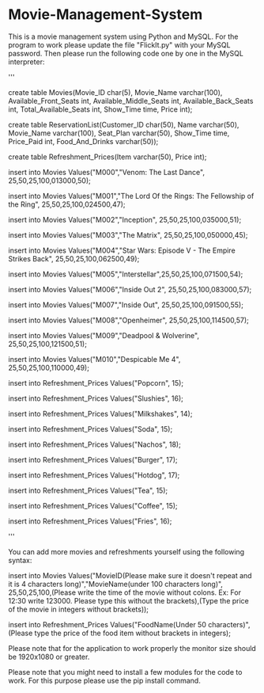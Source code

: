 # Movie-Management-System
This is a movie management system using Python and MySQL. For the program to work please update the file "FlickIt.py" with your MySQL password. Then please run the following code one by one in the MySQL interpreter:

'''

create table Movies(Movie_ID char(5), Movie_Name varchar(100), Available_Front_Seats int, Available_Middle_Seats int, Available_Back_Seats int, Total_Available_Seats int, Show_Time time, Price int);

create table ReservationList(Customer_ID char(50), Name varchar(50), Movie_Name varchar(100), Seat_Plan varchar(50), Show_Time time, Price_Paid int, Food_And_Drinks varchar(50));

create table Refreshment_Prices(Item varchar(50), Price int);

insert into Movies Values("M000","Venom: The Last Dance", 25,50,25,100,013000,50);

insert into Movies Values("M001","The Lord Of the Rings: The Fellowship of the Ring", 25,50,25,100,024500,47);

insert into Movies Values("M002","Inception", 25,50,25,100,035000,51);

insert into Movies Values("M003","The Matrix", 25,50,25,100,050000,45);

insert into Movies Values("M004","Star Wars: Episode V - The Empire Strikes Back", 25,50,25,100,062500,49);

insert into Movies Values("M005","Interstellar",25,50,25,100,071500,54);

insert into Movies Values("M006","Inside Out 2", 25,50,25,100,083000,57);

insert into Movies Values("M007","Inside Out", 25,50,25,100,091500,55);

insert into Movies Values("M008","Openheimer", 25,50,25,100,114500,57);

insert into Movies Values("M009","Deadpool & Wolverine", 25,50,25,100,121500,51);

insert into Movies Values("M010","Despicable Me 4", 25,50,25,100,110000,49);

insert into Refreshment_Prices Values("Popcorn", 15);

insert into Refreshment_Prices Values("Slushies", 16);

insert into Refreshment_Prices Values("Milkshakes", 14);

insert into Refreshment_Prices Values("Soda", 15);

insert into Refreshment_Prices Values("Nachos", 18);

insert into Refreshment_Prices Values("Burger", 17);

insert into Refreshment_Prices Values("Hotdog", 17);

insert into Refreshment_Prices Values("Tea", 15);

insert into Refreshment_Prices Values("Coffee", 15);

insert into Refreshment_Prices Values("Fries", 16);

'''

You can add more movies and refreshments yourself using the following syntax:

insert into Movies Values("MovieID(Please make sure it doesn't repeat and it is 4 characters long)","MovieName(under 100 characters long)", 25,50,25,100,(Please write the time of the movie without colons. Ex: For 12:30 write 123000. Please type this without the brackets),(Type the price of the movie in integers without brackets));

insert into Refreshment_Prices Values("FoodName(Under 50 characters)", (Please type the price of the food item without brackets in integers);


Please note that for the application to work properly the monitor size should be 1920x1080 or greater.

Please note that you might need to install a few modules for the code to work. For this purpose please use the pip install command.
